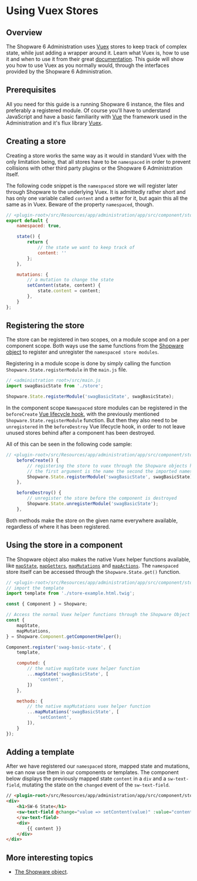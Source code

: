 # Using Vuex Stores

## Overview

The Shopware 6 Administration uses [Vuex](https://vuex.vuejs.org/) stores to keep track of complex state, while just adding a wrapper around it.
Learn what Vuex is, how to use it and when to use it from their great [documentation](https://vuex.vuejs.org/).
This guide will show you how to use Vuex as you normally would, through the interfaces provided by the Shopware 6 Administration.

## Prerequisites

All you need for this guide is a running Shopware 6 instance, the files and preferably a registered module.
Of course you'll have to understand JavaScript and have a basic familiarity with [Vue](https://vuejs.org/) the framework used in the Administration and it's flux library [Vuex](https://vuex.vuejs.org/).

## Creating a store

Creating a store works the same way as it would in standard Vuex with the only limitation being, that all stores have to be `namespaced` in order to prevent collisions with other third party plugins or the Shopware 6 Administration itself.

The following code snippet is the `namespaced` store we will register later through Shopware to the underlying Vuex.
It is admittedly rather short and has only one variable called `content` and a setter for it, but again this all the same as in Vuex. Beware of the property `namespaced`, though.

```javascript
// <plugin-root>/src/Resources/app/administration/app/src/component/store-example/store.js
export default {
    namespaced: true,

    state() {
        return {
            // the state we want to keep track of
            content: ''
        };
    },

    mutations: {
        // a mutation to change the state
        setContent(state, content) {
            state.content = content;
        },
    }
};
```

## Registering the store

The store can be registered in two scopes, on a module scope and on a per component scope.
Both ways use the same functions from the [Shopware object](./the-shopware-object.md) to register and unregister the `namespaced store modules`.

Registering in a module scope is done by simply calling the function `Shopware.State.registerModule` in the `main.js` file.

```javascript
// <administration root>/src/main.js
import swagBasicState from './store';

Shopware.State.registerModule('swagBasicState', swagBasicState);
```

In the component scope `Namespaced` store modules can be registered in the `beforeCreate` [Vue lifecycle hook](https://vuejs.org/v2/guide/instance.html#Lifecycle-Diagram),
with the previously mentioned `Shopware.State.registerModule` function.
But then they also need to be `unregistered` in the `beforeDestroy` Vue lifecycle hook,
in order to not leave unused stores behind after a component has been destroyed.

All of this can be seen in the following code sample:

```javascript
// <plugin-root>/src/Resources/app/administration/app/src/component/store-example/index.js
    beforeCreate() {
        // registering the store to vuex through the Shopware objects helper function
        // the first argument is the name the second the imported namespaced store
        Shopware.State.registerModule('swagBasicState', swagBasicState);
    },

    beforeDestroy() {
        // unregister the store before the component is destroyed
        Shopware.State.unregisterModule('swagBasicState');
    },
```

Both methods make the store on the given name everywhere available, regardless of where it has been registered.

## Using the store in a component

The Shopware object also makes the native Vuex helper functions available, like [`mapState`](https://vuex.vuejs.org/guide/state.html#the-mapstate-helper), [`mapGetters`](https://vuex.vuejs.org/guide/getters.html#the-mapgetters-helper), [`mapMutations`](https://vuex.vuejs.org/guide/mutations.html#committing-mutations-in-components) and [`mapActions`](https://vuex.vuejs.org/guide/actions.html#dispatching-actions-in-components).
The `namespaced` store itself can be accessed through the `Shopware.State.get()` function.

```javascript
// <plugin-root>/src/Resources/app/administration/app/src/component/store-example/index.js
// import the template
import template from './store-example.html.twig';

const { Component } = Shopware;

// Access the normal Vuex helper functions through the Shopware Object
const { 
    mapState,
    mapMutations,
} = Shopware.Component.getComponentHelper();

Component.register('swag-basic-state', {
    template,

    computed: {
        // the native mapState vuex helper function 
        ...mapState('swagBasicState', [
            'content',
        ])
    },

    methods: {
        // the native mapMutations vuex helper function
        ...mapMutations('swagBasicState', [
            'setContent',
        ]),
    }
});
```

## Adding a template

After we have registered our `namespaced` store, mapped state and mutations, we can now use them in our components or templates.
The component below displays the previously mapped state `content` in a `div` and a `sw-text-field`, mutating the state on the `changed` event of the `sw-text-field`.

```html
// <plugin-root>/src/Resources/app/administration/app/src/component/store-example/store-example.html.twig
<div>
    <h1>SW-6 State</h1>
    <sw-text-field @change="value => setContent(value)" :value="content">
    </sw-text-field>
    <div>
        {{ content }}
    </div>
</div>
```

## More interesting topics

* [The Shopware object](./the-shopware-object.md).

